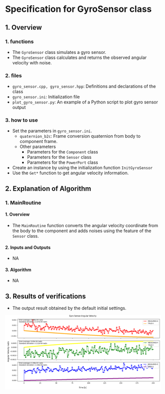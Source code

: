 # Specification for GyroSensor class

## 1.  Overview
### 1. functions 
- The `GyroSensor` class simulates a gyro sensor.
- The `GyroSensor` class calculates and returns the observed angular velocity with noise.

### 2. files
- `gyro_sensor.cpp, gyro_sensor.hpp`: Definitions and declarations of the class
- `gyro_sensor.ini`: Initialization file
- `plot_gyro_sensor.py`: An example of a Python script to plot gyro sensor output

### 3. how to use
- Set the parameters in `gyro_sensor.ini`.
  - `quaternion_b2c`: Frame conversion quaternion from body to component frame.
  - Other parameters
    - Parameters for the `Component` class
    - Parameters for the `Sensor` class
    - Parameters for the `PowerPort` class
- Create an instance by using the initialization function `InitGyroSensor`
- Use the `Get*` function to get angular velocity information.


## 2. Explanation of Algorithm 

### 1. MainRoutine
#### 1. Overview
- The `MainRoutine` function converts the angular velocity coordinate from the body to the component and adds noises using the feature of the `Sensor` class.

#### 2. Inputs and Outputs
- NA

#### 3. Algorithm
- NA


## 3. Results of verifications
- The output result obtained by the default initial settings.

![](./figs/gyro_sensor_output.png)
